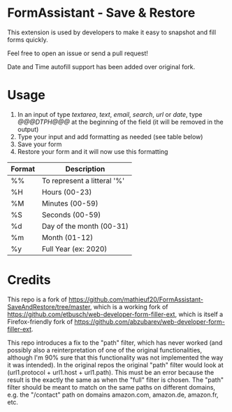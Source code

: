FormAssistant - Save & Restore
=============================

This extension is used by developers to make it easy to snapshot and fill forms quickly.

Feel free to open an issue or send a pull request!

Date and Time autofill support has been added over original fork.

# Usage
1. In an input of type _textarea_, _text_, _email_, _search_, _url_ or _date_, type _*@@@DTPH@@@*_ at the beginning of the field (it will be removed in the output)
2. Type your input and add formatting as needed (see table below)
3. Save your form
4. Restore your form and it will now use this formatting

| Format | Description |
|-|-|
| %% | To represent a litteral '%' |
| %H | Hours (00-23) |
| %M | Minutes (00-59) |
| %S | Seconds (00-59) |
| %d | Day of the month (00-31) |
| %m | Month (01-12) |
| %y | Full Year (ex: 2020) |

# Credits
This repo is a fork of https://github.com/mathieuf20/FormAssistant-SaveAndRestore/tree/master, 
which is a working fork of https://github.com/etbusch/web-developer-form-filler-ext,
which is itself a Firefox-friendly fork of https://github.com/abzubarev/web-developer-form-filler-ext.

This repo introduces a fix to the "path" filter, which has never worked (and possibly also a reinterpretation of one of the original functionalities, although I'm 90% sure that this functionality was not implemented the way it was intended). 
In the original repos the original "path" filter would look at (url1.protocol + url1.host + url1.path). This must be an error because the result is the exactly the same as when the "full" filter is chosen. The "path" filter should be meant to match on the same paths on different domains, e.g. the "/contact" path on domains amazon.com, amazon.de, amazon.fr, etc.
